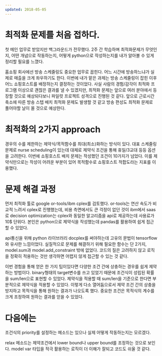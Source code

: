 ```yaml
---
updated: 2018-05-05
---
```


# 최적화 문제를 처음 접하다.
첫 메인 업무로 받았지만 백그라운드가 전무했다. 2주 간 학습하며 최적화문제가 무엇인지, 어떤 개념으로 작동하는지, 어떻게 python으로 작성하는지를 내가 알아볼 수 있게 정리할 필요를 느꼈다.  

홈쇼핑 회사에선 방송 스케줄링도 중요한 업무로 꼽힌다. 어느 시간에 방송하느냐가 실제로 매출을 크게 좌우하기도 한다. 이번에 내가 맡은 과제는 방송 스케줄링이 잡힌 이후 어느 쇼핑호스트를 배정하는지 결정하는 것이었다. 사실 사람의 경험/감각이 최적화 프로그램 이상으로 괜찮은 결과를 낼 수 있겠지만, 최적화 문제는 앞으로 여러 분야에서 등장할 것으로 예상되다보니 파일럿 프로젝트 성격으로 진행된 것 같다. 앞으로 근로시간 축소에 따른 방송 스텝 배치 최적화 문제도 발생할 것 같고 방송 편성도 최적화 문제로 풀어야할 날이 올 것으로 예상한다.

# 최적화의 2가지 approach
경우의 수를 제한하는 제약식/목적함수를 최대(최소)화하는 방식이 있다. 대표 스케줄링 문제로 nurse scheduling이 있는데 대체로 제약식 조건을 통해 휴일/3교대 등등 옵션을 고려한다. 이번에 쇼핑호스트 배치 문제는 작성했던 조건이 10가지가 넘었다. 이를 제약식만으로는 작성이 어려운 부분이 있어 목적함수로 쇼핑호스트 적합도라는 지표를 이용했다.

# 문제 해결 과정
먼저 최적화 툴로 google or-tools/ibm cplex를 검토했다. or-tools는 연산 속도가 비교적 느려서 cplex로 진행했는데, 비용 측면에서도 큰 걱정이 없던 것이 ibm에서 saas로 decision optimization는 cplex와 동일한 알고리즘을 api로 제공하는데 사용료가 10$ 단위다. 본인은 python으로 제약식을 작성했는데 pandas를 활용하여 쉽게 접근할 수 있었다.  

api통신을 위해 python 라이브러리 docplex를 써야하는데 고유의 문법이 tensorflow와 유사한 느낌이었다. 실질적으로 문제를 해결하기 위해 필요한 함수는 단 2가지, model.sum과 model.add_constraint 밖에 없었다. 코드의 질은 고려하지 않고 로직을 정확히 적용하는 것만 생각하면 어렵지 않게 접근할 수 있는 것 같다.  

 이번 경험을 통해 얻은 한 가지 팁이있다면 다양한 조건 간에 상충하는 경우를 쉽게 제약하는 방법이다. binary형태의 target변수를 쓰고 있었기 때문에 조건식이 성립된 확률을 sum/len으로 표현할 수 있었다. 제약식을 적용할 때 sum/len을 기준으로 한다면 부분적으로 제약식을 적용할 수 있었다. 이렇게 다소 열어둠으로서 제약 조건 간의 상충을 방지하고 목적식을 통해 원하는 결과가 나오도록 했다. 중요한 조건은 목적식의 계수를 크게 조정하여 원하는 결과를 얻을 수 있었다.

# 다음에는
조건식의 priority를 설정하는 메소드는 있으나 실제 어떻게 작동하는지는 모르겠다.  

relax 메소드는 제약조건에서 lower bound나 upper bound를 조정하는 것으로 보인다. model var 타입을 적극 활용하는 로직이 더 이해가 잘되고 코드도 쉬울 것 같다.
